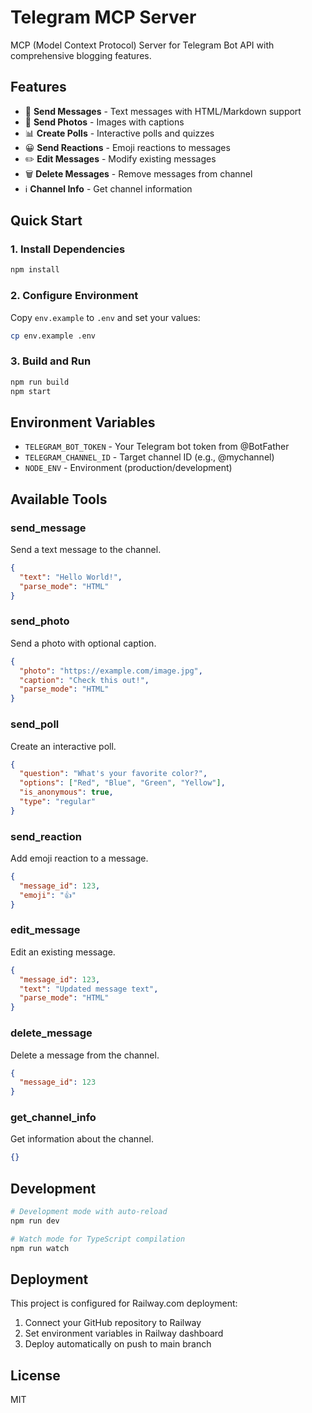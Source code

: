 # Telegram MCP Server

MCP (Model Context Protocol) Server for Telegram Bot API with comprehensive blogging features.

## Features

- 📝 **Send Messages** - Text messages with HTML/Markdown support
- 📸 **Send Photos** - Images with captions
- 📊 **Create Polls** - Interactive polls and quizzes
- 😀 **Send Reactions** - Emoji reactions to messages
- ✏️ **Edit Messages** - Modify existing messages
- 🗑️ **Delete Messages** - Remove messages from channel
- ℹ️ **Channel Info** - Get channel information

## Quick Start

### 1. Install Dependencies
```bash
npm install
```

### 2. Configure Environment
Copy `env.example` to `.env` and set your values:
```bash
cp env.example .env
```

### 3. Build and Run
```bash
npm run build
npm start
```

## Environment Variables

- `TELEGRAM_BOT_TOKEN` - Your Telegram bot token from @BotFather
- `TELEGRAM_CHANNEL_ID` - Target channel ID (e.g., @mychannel)
- `NODE_ENV` - Environment (production/development)

## Available Tools

### send_message
Send a text message to the channel.
```json
{
  "text": "Hello World!",
  "parse_mode": "HTML"
}
```

### send_photo
Send a photo with optional caption.
```json
{
  "photo": "https://example.com/image.jpg",
  "caption": "Check this out!",
  "parse_mode": "HTML"
}
```

### send_poll
Create an interactive poll.
```json
{
  "question": "What's your favorite color?",
  "options": ["Red", "Blue", "Green", "Yellow"],
  "is_anonymous": true,
  "type": "regular"
}
```

### send_reaction
Add emoji reaction to a message.
```json
{
  "message_id": 123,
  "emoji": "👍"
}
```

### edit_message
Edit an existing message.
```json
{
  "message_id": 123,
  "text": "Updated message text",
  "parse_mode": "HTML"
}
```

### delete_message
Delete a message from the channel.
```json
{
  "message_id": 123
}
```

### get_channel_info
Get information about the channel.
```json
{}
```

## Development

```bash
# Development mode with auto-reload
npm run dev

# Watch mode for TypeScript compilation
npm run watch
```

## Deployment

This project is configured for Railway.com deployment:

1. Connect your GitHub repository to Railway
2. Set environment variables in Railway dashboard
3. Deploy automatically on push to main branch

## License

MIT

